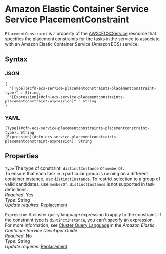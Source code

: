 # Amazon Elastic Container Service Service PlacementConstraint<a name="aws-properties-ecs-taskdefinition-placementconstraints-taskdefinitionplacementconstraint"></a>

`PlacementConstraint` is a property of the [AWS::ECS::Service](aws-resource-ecs-service.md) resource that specifies the placement constraints for the tasks in the service to associate with an Amazon Elastic Container Service \(Amazon ECS\) service\.

## Syntax<a name="w4ab1c21c10d108c21c69b5"></a>

### JSON<a name="aws-properties-ecs-taskdefinition-placementconstraints-taskdefinitionplacementconstraint-syntax.json"></a>

```
{
  "[Type](#cfn-ecs-service-placementconstraints-placementconstraint-type)" : String,
  "[Expression](#cfn-ecs-service-placementconstraints-placementconstraint-expression)" : String
}
```

### YAML<a name="aws-properties-ecs-taskdefinition-placementconstraints-taskdefinitionplacementconstraint-syntax.yaml"></a>

```
[Type](#cfn-ecs-service-placementconstraints-placementconstraint-type): String
[Expression](#cfn-ecs-service-placementconstraints-placementconstraint-expression): String
```

## Properties<a name="w4ab1c21c10d108c21c69b7"></a>

`Type`  <a name="cfn-ecs-service-placementconstraints-placementconstraint-type"></a>
The type of constraint: `distinctInstance` or `memberOf`\.  
To ensure that each task in a particular group is running on a different container instance, use `distinctInstance`\. To restrict selection to a group of valid candidates, use `memberOf`\. `distinctInstance` is not supported in task definitions\.  
*Required*: Yes  
*Type*: String  
*Update requires*: [Replacement](using-cfn-updating-stacks-update-behaviors.md#update-replacement)

`Expression`  <a name="cfn-ecs-service-placementconstraints-placementconstraint-expression"></a>
A cluster query language expression to apply to the constraint\. If the constraint type is `distinctInstance`, you can't specify an expression\. For more information, see [Cluster Query Language](http://docs.aws.amazon.com/AmazonECS/latest/developerguide/cluster-query-language.html) in the *Amazon Elastic Container Service Developer Guide*\.  
*Required*: No  
*Type*: String  
*Update requires*: [Replacement](using-cfn-updating-stacks-update-behaviors.md#update-replacement)